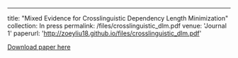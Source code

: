 ---
title: "Mixed Evidence for Crosslinguistic Dependency Length Minimization"
collection: In press
permalink: /files/crosslinguistic_dlm.pdf
venue: 'Journal 1'
paperurl: 'http://zoeyliu18.github.io/files/crosslinguistic_dlm.pdf'

[Download paper here](http://zoeyliu18.github.io/files/crosslinguistic_dlm.pdf)
